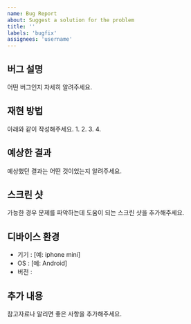 ```yaml
---
name: Bug Report
about: Suggest a solution for the problem
title: ''
labels: 'bugfix'
assignees: 'username'
---
```


## 버그 설명
어떤 버그인지 자세히 알려주세요.

## 재현 방법
아래와 같이 작성해주세요.
1.
2.
3.
4.

## 예상한 결과
예상했던 결과는 어떤 것이었는지 알려주세요.

## 스크린 샷
가능한 경우 문제를 파악하는데 도움이 되는 스크린 샷을 추가해주세요.

## 디바이스 환경
- 기기 : [예: iphone mini]
- OS : [예: Android]
- 버전 :

## 추가 내용
참고자료나 알리면 좋은 사항을 추가해주세요.